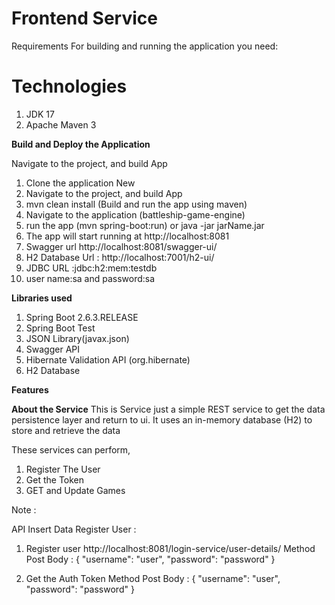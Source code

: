 # Frontend Service

Requirements 
For building and running the application you need:
# Technologies
1) JDK 17
2) Apache Maven 3


**Build and Deploy the Application**

Navigate to the project, and build App

1) Clone the application New
2) Navigate to the project, and build App
3) mvn clean install (Build and run the app using maven)
4) Navigate to the application (battleship-game-engine)
5) run the app (mvn spring-boot:run) or java -jar jarName.jar
6) The app will start running at http://localhost:8081
7) Swagger url http://localhost:8081/swagger-ui/
11) H2 Database Url : http://localhost:7001/h2-ui/
12) JDBC URL :jdbc:h2:mem:testdb
13) user name:sa and password:sa

**Libraries used**
 1) Spring Boot 2.6.3.RELEASE
 2) Spring Boot Test
 3) JSON Library(javax.json)
 4) Swagger API
 5) Hibernate Validation API (org.hibernate)
 6) H2 Database


**Features**

  **About the Service**
  This is Service just a simple REST service to get the data persistence layer and return to ui. It uses an in-memory database (H2) to store and retrieve the data

These services can perform,
1) Register The User
2) Get the Token
3) GET and Update Games

Note :
     

API Insert Data Register User :

1) Register user
   http://localhost:8081/login-service/user-details/
   Method Post
  Body :
{
   "username": "user",
   "password": "password"
   }


2) Get the Auth Token
   Method Post
   Body :
   {
   "username": "user",
   "password": "password"
   }
